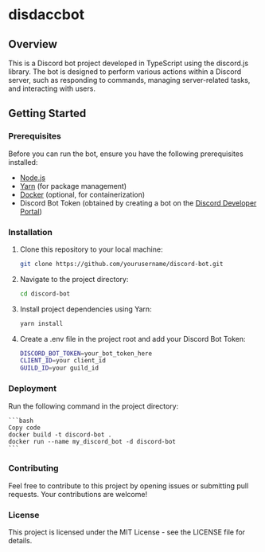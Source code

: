 # disdaccbot

## Overview

This is a Discord bot project developed in TypeScript using the discord.js library. The bot is designed to perform various actions within a Discord server, such as responding to commands, managing server-related tasks, and interacting with users.

## Getting Started

### Prerequisites

Before you can run the bot, ensure you have the following prerequisites installed:

- [Node.js](https://nodejs.org/)
- [Yarn](https://yarnpkg.com/) (for package management)
- [Docker](https://www.docker.com/) (optional, for containerization)
- Discord Bot Token (obtained by creating a bot on the [Discord Developer Portal](https://discord.com/developers/applications))

### Installation

1. Clone this repository to your local machine:

   ```bash
   git clone https://github.com/yourusername/discord-bot.git

2. Navigate to the project directory:
    ```bash
    cd discord-bot

3. Install project dependencies using Yarn:

    ```bash
    yarn install

4. Create a .env file in the project root and add your Discord Bot Token:

    ```bash
    DISCORD_BOT_TOKEN=your_bot_token_here
    CLIENT_ID=your client_id
    GUILD_ID=your guild_id

### Deployment

 Run the following command in the project directory:

    ```bash
    Copy code
    docker build -t discord-bot .
    docker run --name my_discord_bot -d discord-bot
    ```


### Contributing

Feel free to contribute to this project by opening issues or submitting pull requests. Your contributions are welcome!

### License
This project is licensed under the MIT License - see the LICENSE file for details.



